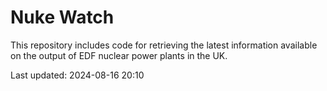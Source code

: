 # Nuke Watch

This repository includes code for retrieving the latest information available on the output of EDF nuclear power plants in the UK.

Last updated: 2024-08-16 20:10